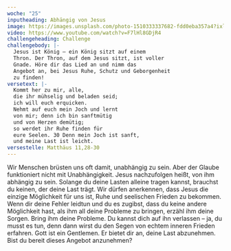 ```yaml
---
woche: "25"
inputheading: Abhängig von Jesus
image: https://images.unsplash.com/photo-1510333337682-fdd0eba357a4?ixlib=rb-1.2.1&ixid=eyJhcHBfaWQiOjEyMDd9&auto=format&fit=crop&w=675&q=80
video: https://www.youtube.com/watch?v=F7lHl8GDjR4
challengeheading: Challenge
challengebody: |-
  Jesus ist König – ein König sitzt auf einem
  Thron. Der Thron, auf dem Jesus sitzt, ist voller
  Gnade. Höre dir das Lied an und nimm das
  Angebot an, bei Jesus Ruhe, Schutz und Geborgenheit
  zu finden!
versetext: |-
  Kommt her zu mir, alle,
  die ihr mühselig und beladen seid;
  ich will euch erquicken.
  Nehmt auf euch mein Joch und lernt
  von mir; denn ich bin sanftmütig
  und von Herzen demütig;
  so werdet ihr Ruhe finden für
  eure Seelen. 30 Denn mein Joch ist sanft,
  und meine Last ist leicht.
versestelle: Matthäus 11,28-30
---
```

Wir Menschen brüsten uns oft damit, unabhängig
zu sein. Aber der Glaube funktioniert
nicht mit Unabhängigkeit. Jesus
nachzufolgen heißt, von ihm abhängig
zu sein. Solange du deine Lasten alleine
tragen kannst, brauchst du keinen, der
deine Last trägt. Wir dürfen anerkennen,
dass Jesus die einzige Möglichkeit für
uns ist, Ruhe und seelischen Frieden zu
bekommen.
Wenn dir deine Fehler leidtun und du es
zugibst, dass du keine andere Möglichkeit
hast, als ihm all deine Probleme zu
bringen, erzähl ihm deine Sorgen. Bring
ihm deine Probleme. Du kannst dich auf
ihn verlassen – ja, du musst es tun, denn
dann wirst du den Segen von echtem
inneren Frieden erfahren. Gott ist ein
Gentlemen. Er bietet dir an, deine Last
abzunehmen. Bist du bereit dieses Angebot
anzunehmen?